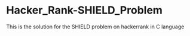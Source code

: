 # Hacker_Rank-SHIELD_Problem
This is the solution for the SHIELD problem on hackerrank in C language
